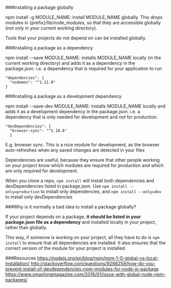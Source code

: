 ###Installing a package globally

 npm install -g MODULE_NAME: install MODULE_NAME globally. This drops modules in {prefix}/lib/node_modules, so that they are accessible globally (not only in your current working directory).

 Tools that your projects do not depend on can be installed globally.

###Installing a package as a dependency

npm install --save MODULE_NAME: installs MODULE_NAME locally (in the current working directory) and adds it as a dependency in the package.json. i.e. a dependency that is required for your application to run

```
"dependencies": {
  "nodemon": "^1.11.0"
}
```

###Installing a package as a development dependency

npm install --save-dev MODULE_NAME: installs MODULE_NAME locally and adds it as a development dependency in the package.json. i.e. a dependency that is only needed for development and not for production.

```
"devDependencies": {
  "browser-sync": "^2.18.8"
  }
```

E.g. browser sync. This is a nice module for development, as the browser auto-refreshes when any saved changes are detected in your files

Dependencies are useful, because they ensure that other people working on your project know which modules are required for production and which are only required for development.

When you clone a repo, `npm install` will install both dependencies and devDependencies listed in package.json. Use `npm install --only=production` to install only dependencies, and `npm install --only=dev` to install only devDependencies

###Why is it normally a bad idea to install a package globally?

If your project depends on a package, __it should be listed in your package.json file as a dependency__ and installed locally in your project, rather than globally.

This way, if someone is working on your project, all they have to do is `npm install` to ensure that all dependencies are installed. It also ensures that the correct version of the module for your project is installed.

###Resources
https://nodejs.org/en/blog/npm/npm-1-0-global-vs-local-installation/
http://stackoverflow.com/questions/9268259/how-do-you-prevent-install-of-devdependencies-npm-modules-for-node-js-package
https://www.smashingmagazine.com/2016/01/issue-with-global-node-npm-packages/
